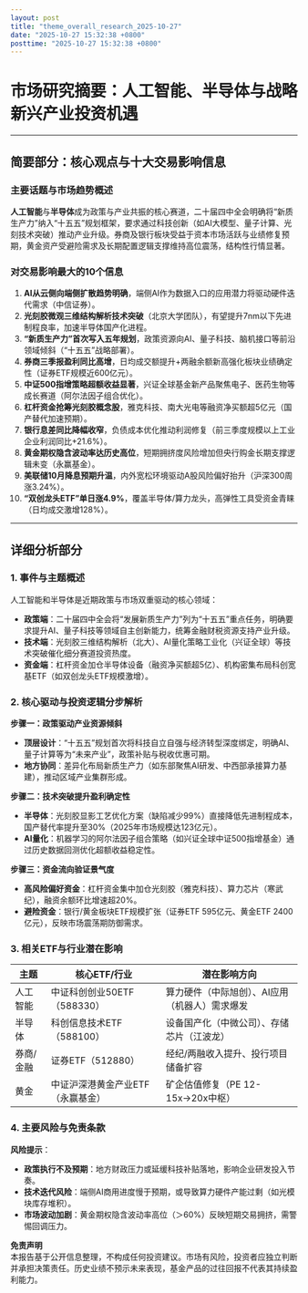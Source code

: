 ```yaml
---
layout: post
title: "theme_overall_research_2025-10-27"
date: "2025-10-27 15:32:38 +0800"
posttime: "2025-10-27 15:32:38 +0800"
---
```


# 市场研究摘要：人工智能、半导体与战略新兴产业投资机遇

---

## 简要部分：核心观点与十大交易影响信息

### 主要话题与市场趋势概述  
**人工智能**与**半导体**成为政策与产业共振的核心赛道，二十届四中全会明确将“新质生产力”纳入“十五五”规划框架，要求通过科技创新（如AI大模型、量子计算、光刻技术突破）推动产业升级。券商及银行板块受益于资本市场活跃与业绩修复预期，黄金资产受避险需求及长期配置逻辑支撑维持高位震荡，结构性行情显著。

### 对交易影响最大的10个信息  
1. **AI从云侧向端侧扩散趋势明确**，端侧AI作为数据入口的应用潜力将驱动硬件迭代需求（中信证券）。  
2. **光刻胶微观三维结构解析技术突破**（北京大学团队），有望提升7nm以下先进制程良率，加速半导体国产化进程。  
3. **“新质生产力”首次写入五年规划**，政策资源向AI、量子科技、脑机接口等前沿领域倾斜（“十五五”战略部署）。  
4. **券商三季报盈利同比高增**，日均成交额提升+两融余额新高强化板块业绩确定性（证券ETF规模近600亿元）。  
5. **中证500指增策略超额收益显著**，兴证全球基金新产品聚焦电子、医药生物等成长赛道（阿尔法因子组合优化）。  
6. **杠杆资金抢筹光刻胶概念股**，雅克科技、南大光电等融资净买额超5亿元（国产替代加速预期）。  
7. **银行息差同比降幅收窄**，负债成本优化推动利润修复（前三季度规模以上工业企业利润同比+21.6%）。  
8. **黄金期权隐含波动率达历史高位**，短期拥挤度风险增加但央行购金长期支撑逻辑未变（永赢基金）。  
9. **美联储10月降息预期升温**，内外宽松环境驱动A股风险偏好抬升（沪深300周涨3.24%）。  
10. **“双创龙头ETF”单日涨4.9%**，覆盖半导体/算力龙头，高弹性工具受资金青睐（日均成交激增128%）。

---

## 详细分析部分

### 1. 事件与主题概述  
人工智能和半导体是近期政策与市场双重驱动的核心领域：  
- **政策端**：二十届四中全会将“发展新质生产力”列为“十五五”重点任务，明确要求提升AI、量子科技等领域自主创新能力，统筹金融财税资源支持产业升级。  
- **技术端**：光刻胶三维结构解析（北大）、AI量化策略工业化（兴证全球）等技术突破催化细分赛道投资热度。  
- **资金端**：杠杆资金加仓半导体设备（融资净买额超5亿）、机构密集布局科创宽基ETF（如双创龙头ETF规模激增）。

### 2. 核心驱动与投资逻辑分步解析  
**步骤一：政策驱动产业资源倾斜**  
- **顶层设计**：“十五五”规划首次将科技自立自强与经济转型深度绑定，明确AI、量子计算等为“未来产业”，政策补贴与税收优惠可期。  
- **地方协同**：差异化布局新质生产力（如东部聚焦AI研发、中西部承接算力基建），推动区域产业集群形成。  

**步骤二：技术突破提升盈利确定性**  
- **半导体**：光刻胶显影工艺优化方案（缺陷减少99%）直接降低先进制程成本，国产替代率提升至30%（2025年市场规模达123亿元）。  
- **AI量化**：机器学习的阿尔法因子组合策略（如兴证全球中证500指增基金）通过历史数据回测优化超额收益稳定性。  

**步骤三：资金流向验证景气度**  
- **高风险偏好资金**：杠杆资金集中加仓光刻胶（雅克科技）、算力芯片（寒武纪），融资余额环比增速超20%。  
- **避险资金**：银行/黄金板块ETF规模扩张（证券ETF 595亿元、黄金ETF 2400亿元），反映市场震荡期防御需求。

### 3. 相关ETF与行业潜在影响  
| **主题**       | **核心ETF/行业**                  | **潜在影响方向**                     |  
|----------------|-----------------------------------|-------------------------------------|  
| 人工智能       | 中证科创创业50ETF（588330）       | 算力硬件（中际旭创）、AI应用（机器人）需求爆发 |  
| 半导体         | 科创信息技术ETF（588100）         | 设备国产化（中微公司）、存储芯片（江波龙）   |  
| 券商/金融      | 证券ETF（512880）                 | 经纪/两融收入提升、投行项目储备扩容     |  
| 黄金           | 中证沪深港黄金产业ETF（永赢基金） | 矿企估值修复（PE 12-15x→20x中枢）   |  

### 4. 主要风险与免责条款  
**风险提示**：  
- **政策执行不及预期**：地方财政压力或延缓科技补贴落地，影响企业研发投入节奏。  
- **技术迭代风险**：端侧AI商用进度慢于预期，或导致算力硬件产能过剩（如光模块库存堆积）。  
- **市场波动加剧**：黄金期权隐含波动率高位（＞60%）反映短期交易拥挤，需警惕回调压力。  

**免责声明**  
本报告基于公开信息整理，不构成任何投资建议。市场有风险，投资者应独立判断并承担决策责任。历史业绩不预示未来表现，基金产品的过往回报不代表其持续盈利能力。